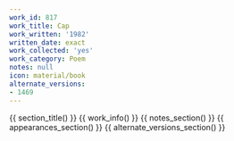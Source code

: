 ```yaml
---
work_id: 817
work_title: Cap
work_written: '1982'
written_date: exact
work_collected: 'yes'
work_category: Poem
notes: null
icon: material/book
alternate_versions:
- 1469
---
```


{{ section_title() }}
{{ work_info() }}
{{ notes_section() }}
{{ appearances_section() }}
{{ alternate_versions_section() }}